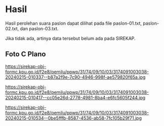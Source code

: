 # Hasil

Hasil perolehan suara paslon dapat dilihat pada file paslon-01.txt, paslon-02.txt, dan paslon-03.txt.

Jika tidak ada, artinya data tersebut belum ada pada SIREKAP.

## Foto C Plano

https://sirekap-obj-formc.kpu.go.id/f2e8/pemilu/ppwp/31/74/09/10/03/3174091003038-20240215-010337--b87a2f9e-7c90-4946-998f-ae579820f65a.jpg

https://sirekap-obj-formc.kpu.go.id/f2e8/pemilu/ppwp/31/74/09/10/03/3174091003038-20240215-010417--cc05e26d-2778-4981-8ba4-e6fc5605f244.jpg

https://sirekap-obj-formc.kpu.go.id/f2e8/pemilu/ppwp/31/74/09/10/03/3174091003038-20240215-010534--0be5fffb-8587-4536-ab58-7fc105b29f71.jpg
